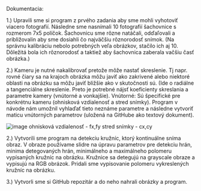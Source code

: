 Dokumentacia:

1.)
Upravili sme si program z prvého zadania aby sme mohli vyhotoviť viacero fotografií. Následne sme nasnímali 10 fotografií šachovnice s rozmerom 7x5 políčok. Šachovnicu sme rôzne natáčali, odďaľovali a približovalin aby sme dosiahli čo najväčšiu rôznorodosť snímok. (Na správnu kalibráciu nebolo potrebných veľa obrázkov, stačilo ich aj 10. Dôležitá bola ich rôznorodosť a taktiež aby šachovnica zaberala vačšiu časť obrázka.)

2.)
Kameru je nutné nakalibrovať pretože môže nastať skreslenie. Tj napr. rovné čiary sa na krajoch obrázka môžu javiť ako zakrivené alebo niektoré oblasti na obrázku sa môžu javiť bližšie ako v skutočnosti sú. (Ide o radiálne  a tangenciálne skreslenie.
Preto je potrebné nájsť koeficienty skreslania a parametre kamery (vnútorné a vonkajšie).
Vnútorné:
Sú špecifické pre konkrétnu kameru (ohnisková vzdialenosť a stred snímky). Program v návode nám umožnil vyhlaďať tieto neznáme parametre a následne vytvoriť maticu vnútorných parametrov (uložená na GitHube ako textový dokument).

  ![image](https://github.com/user-attachments/assets/6e5ff4e5-dfc9-4250-b020-ffc89d50316d)
  ohnisková vzdialenosť - fx,fy
  stred snímky - cx,cy

2.)
Vytvorili sme program na detekciu kružníc, ktorý kontinuálne sníma obraz.
V obraze používame slidre na úpravu parametrov pre detekciu hrán, minima detegovaných hrán, minimálneho a maximálneho polomeru vypísaných kružníc na obrázku.
Kružnice sa detegujú na grayscale obraze a vypisujú na RGB obrázok.
Pridali sme vypisovanie polomeru vykreslených kružníc na obrázku.

3.) Vytvorli sme si GitHub repozitár a do neho nahrali obrázky a program.
